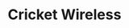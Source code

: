 ---
title: "Cricket Wireless"
url: /baltimore/cricket-wireless-greenmount-avenue/
shop: mobile phone
---